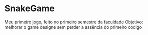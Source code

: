 # SnakeGame
Meu primeiro jogo, feito no primeiro semestre da faculdade
Objetivo: melhorar o game designe sem perder a assência do primeiro codigo 
